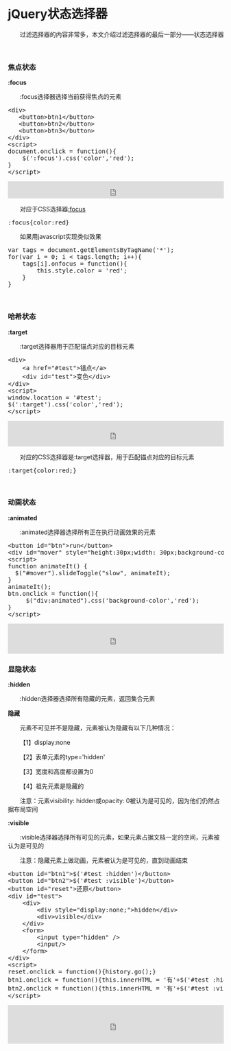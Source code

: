 # jQuery状态选择器

&emsp;&emsp;过滤选择器的内容非常多，本文介绍过滤选择器的最后一部分&mdash;&mdash;状态选择器

&nbsp;

### 焦点状态

**:focus**

&emsp;&emsp;:focus选择器选择当前获得焦点的元素

<div>
<pre>&lt;div&gt;
   &lt;button&gt;btn1&lt;/button&gt;
   &lt;button&gt;btn2&lt;/button&gt;
   &lt;button&gt;btn3&lt;/button&gt;
&lt;/div&gt;
&lt;script&gt;    
document.onclick = function(){
    $(':focus').css('color','red');
}
&lt;/script&gt;</pre>
</div>

<iframe style="width: 100%; height: 40px;" src="https://demo.xiaohuochai.site/jquery/selector/s28.html" frameborder="0" width="320" height="240"></iframe>

&emsp;&emsp;对应于CSS选择器[:focus](http://www.cnblogs.com/xiaohuochai/p/5518943.html#anchor1)

<div>
<pre>:focus{color:red}</pre>
</div>

&emsp;&emsp;如果用javascript实现类似效果

<div>
<pre>var tags = document.getElementsByTagName('*');
for(var i = 0; i &lt; tags.length; i++){
    tags[i].onfocus = function(){
        this.style.color = 'red';
    }
}</pre>
</div>

&nbsp;

### 哈希状态

**:target**

&emsp;&emsp;:target选择器用于匹配锚点对应的目标元素

<div>
<pre>&lt;div&gt;
    &lt;a href="#test"&gt;锚点&lt;/a&gt;
    &lt;div id="test"&gt;变色&lt;/div&gt;
&lt;/div&gt;
&lt;script&gt;
window.location = '#test';
$(':target').css('color','red');
&lt;/script&gt;</pre>
</div>

<iframe style="width: 100%; height: 60px;" src="https://demo.xiaohuochai.site/jquery/selector/s29.html" frameborder="0" width="320" height="240"></iframe>

&emsp;&emsp;对应的CSS选择器是:target选择器，用于匹配锚点对应的目标元素

<div>
<pre>:target{color:red;}</pre>
</div>

&nbsp;

### 动画状态

**:animated**

&emsp;&emsp;:animated选择器选择所有正在执行动画效果的元素

<div>
<pre>&lt;button id="btn"&gt;run&lt;/button&gt;
&lt;div id="mover" style="height:30px;width: 30px;background-color: green;"&gt;&lt;/div&gt;
&lt;script&gt;
function animateIt() {
  $("#mover").slideToggle("slow", animateIt);
}
animateIt();
btn.onclick = function(){
     $("div:animated").css('background-color','red');
}
&lt;/script&gt;</pre>
</div>

<iframe style="width: 100%; height: 70px;" src="https://demo.xiaohuochai.site/jquery/selector/s30.html" frameborder="0" width="320" height="240"></iframe>

### 显隐状态

**:hidden**

&emsp;&emsp;:hidden选择器选择所有隐藏的元素，返回集合元素

**隐藏**

&emsp;&emsp;元素不可见并不是隐藏，元素被认为隐藏有以下几种情况：

&emsp;&emsp;【1】display:none

&emsp;&emsp;【2】表单元素的type='hidden'

&emsp;&emsp;【3】宽度和高度都设置为0

&emsp;&emsp;【4】祖先元素是隐藏的

&emsp;&emsp;注意：元素visibility: hidden或opacity: 0被认为是可见的，因为他们仍然占据布局空间

**:visible**

&emsp;&emsp;:visible选择器选择所有可见的元素，如果元素占据文档一定的空间，元素被认为是可见的

&emsp;&emsp;注意：隐藏元素上做动画，元素被认为是可见的，直到动画结束

<div>
<pre>&lt;button id="btn1"&gt;$('#test :hidden')&lt;/button&gt;
&lt;button id="btn2"&gt;$('#test :visible')&lt;/button&gt;
&lt;button id="reset"&gt;还原&lt;/button&gt;
&lt;div id="test"&gt;
    &lt;div&gt;
        &lt;div style="display:none;"&gt;hidden&lt;/div&gt;  
        &lt;div&gt;visible&lt;/div&gt; 
    &lt;/div&gt;
    &lt;form&gt;
        &lt;input type="hidden" /&gt;
        &lt;input/&gt;
    &lt;/form&gt;   
&lt;/div&gt;
&lt;script&gt;
reset.onclick = function(){history.go();}
btn1.onclick = function(){this.innerHTML = '有'+$('#test :hidden').length+'个隐藏元素'}
btn2.onclick = function(){this.innerHTML = '有'+$('#test :visible').length+'个可见元素'}
&lt;/script&gt; </pre>
</div>

<iframe style="width: 100%; height: 90px;" src="https://demo.xiaohuochai.site/jquery/selector/s31.html" frameborder="0" width="320" height="240"></iframe>